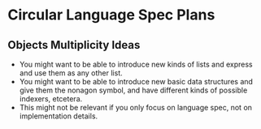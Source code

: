 Circular Language Spec Plans
============================

Objects Multiplicity Ideas
--------------------------

- You might want to be able to introduce new kinds of lists and express and use them as any other list.
- You might want to be able to introduce new basic data structures and give them the nonagon symbol, and have different kinds of possible indexers, etcetera.
- This might not be relevant if you only focus on language spec, not on implementation details.